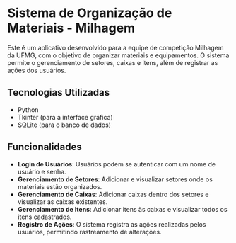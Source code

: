 # Sistema de Organização de Materiais - Milhagem

Este é um aplicativo desenvolvido para a equipe de competição Milhagem da UFMG, com o objetivo de organizar materiais e equipamentos. O sistema permite o gerenciamento de setores, caixas e itens, além de registrar as ações dos usuários.

## Tecnologias Utilizadas

- Python
- Tkinter (para a interface gráfica)
- SQLite (para o banco de dados)

## Funcionalidades

- **Login de Usuários**: Usuários podem se autenticar com um nome de usuário e senha.
- **Gerenciamento de Setores**: Adicionar e visualizar setores onde os materiais estão organizados.
- **Gerenciamento de Caixas**: Adicionar caixas dentro dos setores e visualizar as caixas existentes.
- **Gerenciamento de Itens**: Adicionar itens às caixas e visualizar todos os itens cadastrados.
- **Registro de Ações**: O sistema registra as ações realizadas pelos usuários, permitindo rastreamento de alterações.
